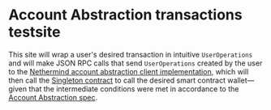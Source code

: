 # Account Abstraction transactions testsite
This site will wrap a user's desired transaction in intuitive `UserOperations` and will make JSON RPC calls that send `UserOperations` created by the user to the [Nethermind account abstraction client implementation](https://github.com/NethermindEth/nethermind/tree/account-abstraction/src/Nethermind/Nethermind.AccountAbstraction), which will then call the [Singleton contract](https://github.com/opengsn/account-abstraction/tree/main/contracts) to call the desired smart contract wallet—given that the intermediate conditions were met in accordance to the [Account Abstraction spec](https://hackmd.io/I5QJwZwkQKubm7HuiTBIug?view).
